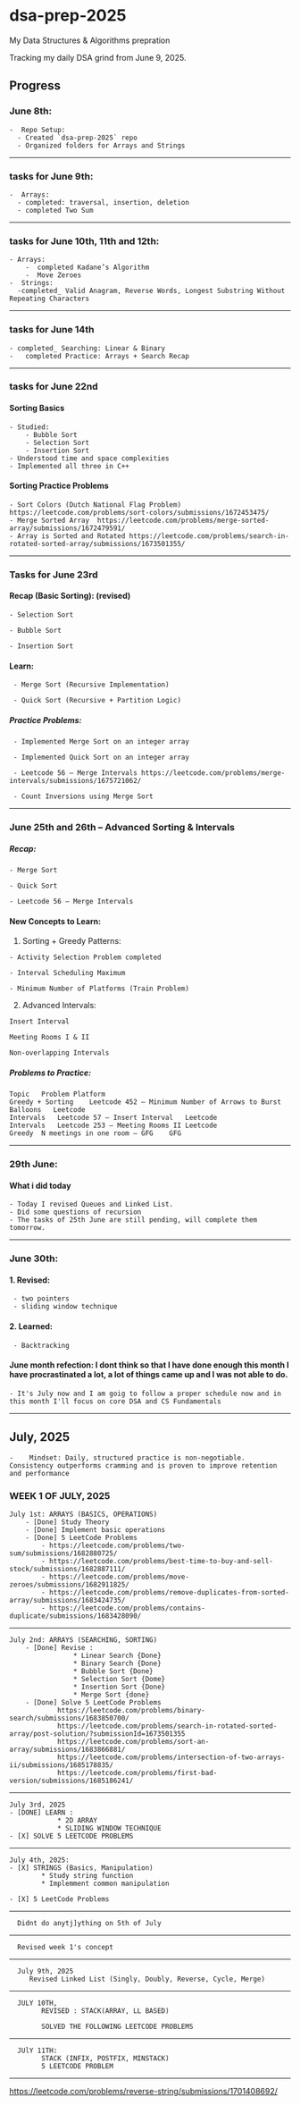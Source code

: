    # dsa-prep-2025
My Data Structures & Algorithms prepration

Tracking my daily DSA grind from June 9, 2025.

##  Progress

###  June 8th:
    -  Repo Setup:
      - Created `dsa-prep-2025` repo
      - Organized folders for Arrays and Strings

------

### tasks for June 9th:
    -  Arrays:
      - completed: traversal, insertion, deletion
      - completed Two Sum

------
 
### tasks for June 10th, 11th and 12th:
    - Arrays:
        -  completed Kadane’s Algorithm
        -  Move Zeroes
    -  Strings:
      -completed_ Valid Anagram, Reverse Words, Longest Substring Without Repeating Characters


------

### tasks for June 14th
    - completed_ Searching: Linear & Binary
    -	completed Practice: Arrays + Search Recap


------


### tasks for June 22nd 

####  Sorting Basics
    - Studied:
        - Bubble Sort
        - Selection Sort
        - Insertion Sort
    - Understood time and space complexities
    - Implemented all three in C++

####  Sorting Practice Problems
    - Sort Colors (Dutch National Flag Problem)  https://leetcode.com/problems/sort-colors/submissions/1672453475/
    - Merge Sorted Array  https://leetcode.com/problems/merge-sorted-array/submissions/1672479591/
    - Array is Sorted and Rotated https://leetcode.com/problems/search-in-rotated-sorted-array/submissions/1673501355/

-----

### Tasks for June 23rd
#### Recap (Basic Sorting): (revised)

    - Selection Sort
    
    - Bubble Sort
    
    - Insertion Sort

#### Learn:
    
     - Merge Sort (Recursive Implementation)
    
     - Quick Sort (Recursive + Partition Logic)

##### Practice Problems:

     - Implemented Merge Sort on an integer array
    
     - Implemented Quick Sort on an integer array
    
     - Leetcode 56 – Merge Intervals https://leetcode.com/problems/merge-intervals/submissions/1675721062/
    
     - Count Inversions using Merge Sort 

--------

### June 25th and 26th – Advanced Sorting & Intervals
##### Recap:
    - Merge Sort
    
    - Quick Sort
    
    - Leetcode 56 – Merge Intervals

#### New Concepts to Learn:

  1. Sorting + Greedy Patterns:
    
    - Activity Selection Problem completed
    
    - Interval Scheduling Maximum
    
    - Minimum Number of Platforms (Train Problem)
    
  2. Advanced Intervals:
     
    Insert Interval
    
    Meeting Rooms I & II
    
    Non-overlapping Intervals
  
 ##### Problems to Practice:
    Topic	Problem	Platform
    Greedy + Sorting	Leetcode 452 – Minimum Number of Arrows to Burst Balloons	Leetcode
    Intervals	Leetcode 57 – Insert Interval	Leetcode
    Intervals	Leetcode 253 – Meeting Rooms II	Leetcode
    Greedy	N meetings in one room – GFG	GFG

--------


### 29th June: 
#### What i did today
    - Today I revised Queues and Linked List.
    - Did some questions of recursion
    - The tasks of 25th June are still pending, will complete them tomorrow.

------

### June 30th:
#### 1. Revised:
     - two pointers
     - sliding window technique
  
#### 2. Learned:
     - Backtracking
     
  

#### June month refection: I dont think so that I have done enough this month I have procrastinated a lot, a lot of things came up and I was not able to do. 
    - It's July now and I am goig to follow a proper schedule now and in this month I'll focus on core DSA and CS Fundamentals

-----------------


## July, 2025
    -    Mindset: Daily, structured practice is non-negotiable. Consistency outperforms cramming and is proven to improve retention and performance

### WEEK 1 OF JULY, 2025
    July 1st: ARRAYS (BASICS, OPERATIONS)
        - [Done] Study Theory
        - [Done] Implement basic operations
        - [Done] 5 LeetCode Problems
            - https://leetcode.com/problems/two-sum/submissions/1682880725/
            - https://leetcode.com/problems/best-time-to-buy-and-sell-stock/submissions/1682887111/
            - https://leetcode.com/problems/move-zeroes/submissions/1682911825/
            - https://leetcode.com/problems/remove-duplicates-from-sorted-array/submissions/1683424735/
            - https://leetcode.com/problems/contains-duplicate/submissions/1683428090/

---------

    July 2nd: ARRAYS (SEARCHING, SORTING)
        - [Done] Revise :
                    * Linear Search {Done}
                    * Binary Search {Done}
                    * Bubble Sort {Done}
                    * Selection Sort {Dome}
                    * Insertion Sort {Done}
                    * Merge Sort {done}
        - [Done] Solve 5 LeetCode Problems
                https://leetcode.com/problems/binary-search/submissions/1683850700/
                https://leetcode.com/problems/search-in-rotated-sorted-array/post-solution/?submissionId=1673501355
                https://leetcode.com/problems/sort-an-array/submissions/1683866881/
                https://leetcode.com/problems/intersection-of-two-arrays-ii/submissions/1685178835/
                https://leetcode.com/problems/first-bad-version/submissions/1685186241/

--------

    July 3rd, 2025
    - [DONE] LEARN :
                * 2D ARRAY
                * SLIDING WINDOW TECHNIQUE
    - [X] SOLVE 5 LEETCODE PROBLEMS

-------

    July 4th, 2025:
    - [X] STRINGS (Basics, Manipulation)
            * Study string function
            * Implemment common manipulation

    - [X] 5 LeetCode Problems

------

      Didnt do anytj]ything on 5th of July


------

      Revised week 1's concept
----------

      July 9th, 2025
         Revised Linked List (Singly, Doubly, Reverse, Cycle, Merge)


------

      JULY 10TH,
            REVISED : STACK(ARRAY, LL BASED)
         
            SOLVED THE FOLLOWING LEETCODE PROBLEMS


--------

      JUlY 11TH:
            STACK (INFIX, POSTFIX, MINSTACK)
            5 LEETCODE PROBLEM

--------

https://leetcode.com/problems/reverse-string/submissions/1701408692/
            
      
                
    
        
            



  
